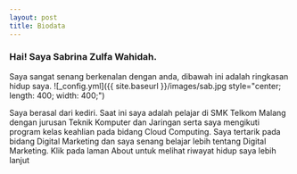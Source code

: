 ```yaml
---
layout: post
title: Biodata
---
```


<h3> Hai! Saya Sabrina Zulfa Wahidah. </h3>
Saya sangat senang berkenalan dengan anda, dibawah ini adalah ringkasan hidup saya.
![_config.yml]({{ site.baseurl }}/images/sab.jpg style="center; length: 400; width: 400;")

Saya berasal dari kediri. Saat ini saya adalah pelajar di SMK Telkom Malang dengan jurusan Teknik Komputer dan Jaringan serta saya mengikuti program kelas keahlian pada bidang Cloud Computing. Saya tertarik pada bidang Digital Marketing dan saya senang belajar lebih tentang Digital Marketing. Klik pada laman About untuk melihat riwayat hidup saya lebih lanjut
